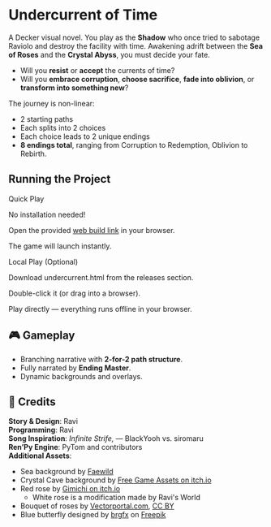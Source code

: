 Undercurrent of Time
====================

A Decker visual novel. You play as the **Shadow** who once tried to sabotage Raviolo and destroy the facility with time. Awakening adrift between the **Sea of Roses** and the **Crystal Abyss**, you must decide your fate.

*   Will you **resist** or **accept** the currents of time?
*   Will you **embrace corruption**, **choose sacrifice**, **fade into oblivion**, or **transform into something new**?
    

The journey is non-linear:

*   2 starting paths
*   Each splits into 2 choices
*   Each choice leads to 2 unique endings
*   **8 endings total**, ranging from Corruption to Redemption, Oblivion to Rebirth.
    
Running the Project
-------------------

Quick Play

No installation needed!

Open the provided [web build link](https://) in your browser.

The game will launch instantly.

Local Play (Optional)

Download undercurrent.html from the releases section.

Double-click it (or drag into a browser).

Play directly — everything runs offline in your browser.

🎮 Gameplay
-----------

*   Branching narrative with **2-for-2 path structure**.
*   Fully narrated by **Ending Master**.
*   Dynamic backgrounds and overlays.

🙏 Credits
----------

**Story & Design**: Ravi  
**Programming**: Ravi  
**Song Inspiration**: _Infinite Strife,_ — BlackYooh vs. siromaru  
**Ren’Py Engine**: PyTom and contributors  
**Additional Assets**:  
*   Sea background by [Faewild](https://lunarmoonstudios.itch.io/adventure-in-visual-novels)
*   Crystal Cave background by [Free Game Assets on itch.io](https://free-game-assets.itch.io/free-crystal-cave-pixel-art-backgrounds)
*   Red rose by [Gimichi on itch.io](https://gimichi.itch.io/flower-and-herb)
    *   White rose is a modification made by Ravi's World
* Bouquet of roses by [Vectorportal.com](https://www.vectorportal.com), [CC BY](https://creativecommons.org/licenses/by/4.0/)
* Blue butterfly designed by [brgfx](https://www.freepik.com/author/brgfx) on [Freepik](https://www.freepik.com/)